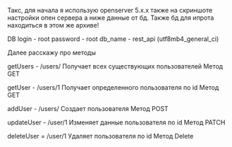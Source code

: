 Такс, для начала я использую openserver 5.x.x также на скриншоте настройки опен сервера а ниже данные от бд. Также бд для ипрота находиться в этом же архиве!

DB login - root password - root db_name - rest_api (utf8mb4_general_ci)

Далее расскажу про методы

getUsers - /users/ Получает всех существующих пользователей Метод GET

getUser - /users/1 Получает определенного пользователя по id Метод GET

addUser - /users/ Создает пользователя Метод POST

updateUser - /user/1 Изменяет данные пользователя по id Метод PATCH

deleteUser = /user/1 Удаляет пользователя по id Метод Delete
